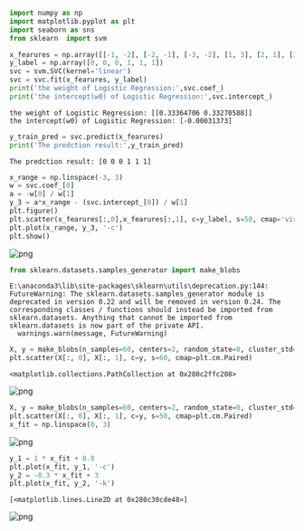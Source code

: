 ```python
import numpy as np 
import matplotlib.pyplot as plt 
import seaborn as sns
from sklearn  import svm

```


```python
x_fearures = np.array([[-1, -2], [-2, -1], [-3, -2], [1, 3], [2, 1], [3, 2]]) 
y_label = np.array([0, 0, 0, 1, 1, 1])
svc = svm.SVC(kernel='linear')
svc = svc.fit(x_fearures, y_label) 
print('the weight of Logistic Regression:',svc.coef_)
print('the intercept(w0) of Logistic Regression:',svc.intercept_)
```

    the weight of Logistic Regression: [[0.33364706 0.33270588]]
    the intercept(w0) of Logistic Regression: [-0.00031373]
    


```python
y_train_pred = svc.predict(x_fearures) 
print('The predction result:',y_train_pred)
```

    The predction result: [0 0 0 1 1 1]
    


```python
x_range = np.linspace(-3, 3)
w = svc.coef_[0]
a = -w[0] / w[1] 
y_3 = a*x_range - (svc.intercept_[0]) / w[1]
plt.figure()
plt.scatter(x_fearures[:,0],x_fearures[:,1], c=y_label, s=50, cmap='viridis') 
plt.plot(x_range, y_3, '-c')
plt.show()
```


![png](output_3_0.png)



```python
from sklearn.datasets.samples_generator import make_blobs 
```

    E:\anaconda3\lib\site-packages\sklearn\utils\deprecation.py:144: FutureWarning: The sklearn.datasets.samples_generator module is  deprecated in version 0.22 and will be removed in version 0.24. The corresponding classes / functions should instead be imported from sklearn.datasets. Anything that cannot be imported from sklearn.datasets is now part of the private API.
      warnings.warn(message, FutureWarning)
    


```python
X, y = make_blobs(n_samples=60, centers=2, random_state=0, cluster_std=0.4) 
plt.scatter(X[:, 0], X[:, 1], c=y, s=60, cmap=plt.cm.Paired)
```




    <matplotlib.collections.PathCollection at 0x280c2ffc208>




![png](output_5_1.png)



```python
X, y = make_blobs(n_samples=60, centers=2, random_state=0, cluster_std=0.4)
plt.scatter(X[:, 0], X[:, 1], c=y, s=50, cmap=plt.cm.Paired)
x_fit = np.linspace(0, 3) 
```


![png](output_6_0.png)



```python
y_1 = 1 * x_fit + 0.8 
plt.plot(x_fit, y_1, '-c') 
y_2 = -0.3 * x_fit + 3 
plt.plot(x_fit, y_2, '-k')
```




    [<matplotlib.lines.Line2D at 0x280c30cde48>]




![png](output_7_1.png)



```python

```
